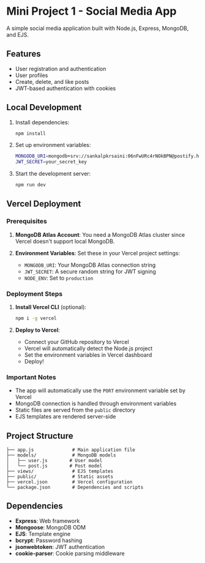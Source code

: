 # Mini Project 1 - Social Media App

A simple social media application built with Node.js, Express, MongoDB, and EJS.

## Features

- User registration and authentication
- User profiles
- Create, delete, and like posts
- JWT-based authentication with cookies

## Local Development

1. Install dependencies:
   ```bash
   npm install
   ```

2. Set up environment variables:
   ```bash
   MONGODB_URI=mongodb+srv://sankalpkrsaini:06nFwURc4rNOkBPN@postify.hzcjpkr.mongodb.net/?retryWrites=true&w=majority&appName=postify
   JWT_SECRET=your_secret_key
   ```

3. Start the development server:
   ```bash
   npm run dev
   ```

## Vercel Deployment

### Prerequisites

1. **MongoDB Atlas Account**: You need a MongoDB Atlas cluster since Vercel doesn't support local MongoDB.

2. **Environment Variables**: Set these in your Vercel project settings:
   - `MONGODB_URI`: Your MongoDB Atlas connection string
   - `JWT_SECRET`: A secure random string for JWT signing
   - `NODE_ENV`: Set to `production`

### Deployment Steps

1. **Install Vercel CLI** (optional):
   ```bash
   npm i -g vercel
   ```

2. **Deploy to Vercel**:
   - Connect your GitHub repository to Vercel
   - Vercel will automatically detect the Node.js project
   - Set the environment variables in Vercel dashboard
   - Deploy!

### Important Notes

- The app will automatically use the `PORT` environment variable set by Vercel
- MongoDB connection is handled through environment variables
- Static files are served from the `public` directory
- EJS templates are rendered server-side

## Project Structure

```
├── app.js              # Main application file
├── models/             # MongoDB models
│   ├── user.js        # User model
│   └── post.js        # Post model
├── views/              # EJS templates
├── public/             # Static assets
├── vercel.json         # Vercel configuration
└── package.json        # Dependencies and scripts
```

## Dependencies

- **Express**: Web framework
- **Mongoose**: MongoDB ODM
- **EJS**: Template engine
- **bcrypt**: Password hashing
- **jsonwebtoken**: JWT authentication
- **cookie-parser**: Cookie parsing middleware
